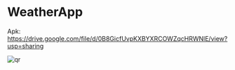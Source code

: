 # WeatherApp

 Apk: https://drive.google.com/file/d/0B8GicfUvpKXBYXRCOWZqcHRWNlE/view?usp=sharing
 		
 ![qr](http://qrcoder.ru/code/?https%3A%2F%2Fdrive.google.com%2Ffile%2Fd%2F0B8GicfUvpKXBYXRCOWZqcHRWNlE%2Fview%3Fusp%3Dsharing&10&0)
